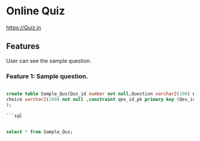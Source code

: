 # Online Quiz


https://Quiz.in


## Features


User can see the sample question.


### Feature 1: Sample question.

```sql

create table Sample_Qus(Qus_id number not null,Question varchar2(100) not null,
choice varchar2(100) not null ,constraint qes_id_pk primary key (Qes_id)
);

```sql


select * from Sample_Qus;
